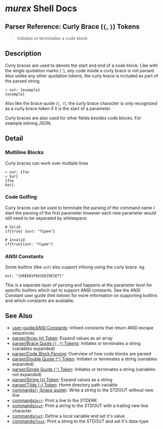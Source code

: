# _murex_ Shell Docs

## Parser Reference: Curly Brace (`{`, `}`) Tokens

> Initiates or terminates a code block

## Description

Curly braces are used to denote the start and end of a code block. Like with
the single quotation marks (`'`), any code inside a curly brace is not parsed.
Also unlike any other quotation tokens, the curly brace is included as part
of the parsed string.

    » out: {example}
    {example}
    
Also like the brace quote (`(`, `)`), the curly brace character is only
recognized as a curly brace token if it is the start of a parameter.

Curly braces are also used for other fields besides code blocks. For example
inlining JSON.



## Detail

### Multiline Blocks

Curly braces can work over multiple lines

    » out: {foo
    » bar}
    {foo
    bar}
    
### Code Golfing

Curly braces can be used to terminate the parsing of the command name / start
the parsing of the first parameter however each new parameter would still need
to be separated by whitespace:

    # Valid
    if{true} {out: "Yipee"}
    
    # Invalid
    if{true}{out: "Yipee"}
    
### ANSI Constants

Some builtins (like `out`) also support infixing using the curly brace. eg

    out: "{GREEN}PASSED{RESET}"
    
This is a separate layer of parsing and happens at the parameter level for
specific builtins which opt to support ANSI constants. See the ANSI Constant
user guide (link below) for more information on supporting builtins and which
constants are available.

## See Also

* [user-guide/ANSI Constants](../user-guide/ansi.md):
  Infixed constants that return ANSI escape sequences
* [parser/Array (`@`) Token](../parser/array.md):
  Expand values as an array
* [parser/Brace Quote (`(`, `)`) Tokens](../parser/brace-quote.md):
  Initiates or terminates a string (variables expanded)
* [parser/Code Block Parsing](../parser/code-block.md):
  Overview of how code blocks are parsed
* [parser/Double Quote (`"`) Token](../parser/double-quote.md):
  Initiates or terminates a string (variables expanded)
* [parser/Single Quote (`'`) Token](../parser/single-quote.md):
  Initiates or terminates a string (variables not expanded)
* [parser/String (`$`) Token](../parser/string.md):
  Expand values as a string
* [parser/Tilde (`~`) Token](../parser/tilde.md):
  Home directory path variable
* [commands/`(` (brace quote)](../commands/brace-quote.md):
  Write a string to the STDOUT without new line
* [commands/`err`](../commands/err.md):
  Print a line to the STDERR
* [commands/`out`](../commands/out.md):
  Print a string to the STDOUT with a trailing new line character
* [commands/`set`](../commands/set.md):
  Define a local variable and set it's value
* [commands/`tout`](../commands/tout.md):
  Print a string to the STDOUT and set it's data-type